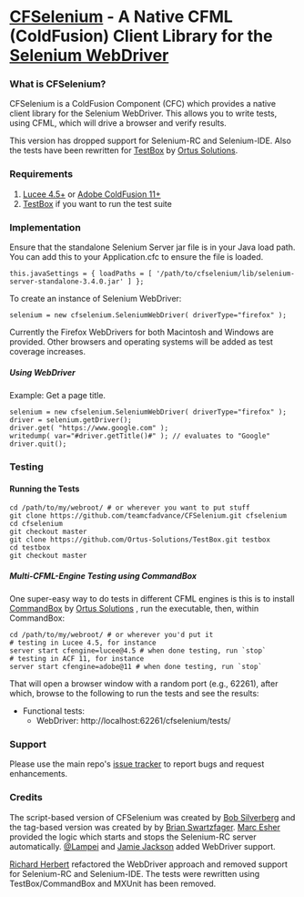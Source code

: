 [CFSelenium](http://github.com/teamcfadvance/CFSelenium) - A Native CFML (ColdFusion) Client Library for the [Selenium WebDriver](http://www.seleniumhq.org/)
=============================================================================================================

### What is CFSelenium? ###

CFSelenium is a ColdFusion Component (CFC) which provides a native client library for the Selenium WebDriver. This allows you to write tests, using CFML, which will drive a browser and verify results.

This version has dropped support for Selenium-RC and Selenium-IDE. Also the tests have been rewritten for [TestBox](https://www.ortussolutions.com/products/testbox) by [Ortus Solutions](https://www.ortussolutions.com/).

### Requirements ###

1. [Lucee 4.5+](http://lucee.org/) or [Adobe ColdFusion 11+](http://www.coldfusion.com)
2. [TestBox](https://www.ortussolutions.com/products/testbox) if you want to run the test suite

### Implementation ###

Ensure that the standalone Selenium Server jar file is in your Java load path. You can add this to your Application.cfc to ensure the file is loaded.

    this.javaSettings = { loadPaths = [ '/path/to/cfselenium/lib/selenium-server-standalone-3.4.0.jar' ] };

To create an instance of Selenium WebDriver:

	selenium = new cfselenium.SeleniumWebDriver( driverType="firefox" );

Currently the Firefox WebDrivers for both Macintosh and Windows are provided. Other browsers and operating systems will be added as test coverage increases.

##### Using WebDriver

Example: Get a page title.

```
selenium = new cfselenium.SeleniumWebDriver( driverType="firefox" );
driver = selenium.getDriver();
driver.get( "https://www.google.com" );
writedump( var="#driver.getTitle()#" ); // evaluates to "Google"
driver.quit();
```

### Testing ###

#### Running the Tests

```
cd /path/to/my/webroot/ # or wherever you want to put stuff
git clone https://github.com/teamcfadvance/CFSelenium.git cfselenium
cd cfselenium
git checkout master
git clone https://github.com/Ortus-Solutions/TestBox.git testbox
cd testbox
git checkout master
```

##### Multi-CFML-Engine Testing using CommandBox

One super-easy way to do tests in different CFML engines is this is to install [CommandBox](https://www.ortussolutions.com/products/commandbox) by [Ortus Solutions](https://www.ortussolutions.com/) , run the executable, then, within CommandBox:

```
cd /path/to/my/webroot/ # or wherever you'd put it
# testing in Lucee 4.5, for instance
server start cfengine=lucee@4.5 # when done testing, run `stop`
# testing in ACF 11, for instance
server start cfengine=adobe@11 # when done testing, run `stop`
```

That will open a browser window with a random port (e.g., 62261), after which, browse to the following to run the tests and see the results:

* Functional tests:
	* WebDriver: http://localhost:62261/cfselenium/tests/

### Support ###

Please use the main repo's [issue tracker](https://github.com/teamcfadvance/CFSelenium/issues) to report bugs and request enhancements.

### Credits ###

The script-based version of CFSelenium was created by [Bob Silverberg](https://github.com/bobsilverberg) and the tag-based version was created by by [Brian Swartzfager](https://github.com/bcswartz). [Marc Esher](https://github.com/marcesher) provided the logic which starts and stops the Selenium-RC server automatically. [@Lampei](https://github.com/Lampei) and [Jamie Jackson](https://github.com/jamiejackson) added WebDriver support.

[Richard Herbert](https://github.com/richardherbert) refactored the WebDriver approach and removed support for Selenium-RC and Selenium-IDE. The tests were rewritten using TestBox/CommandBox and MXUnit has been removed.
